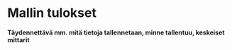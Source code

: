 # Mallin tulokset

**Täydennettävä mm. mitä tietoja tallennetaan, minne tallentuu, keskeiset mittarit**
